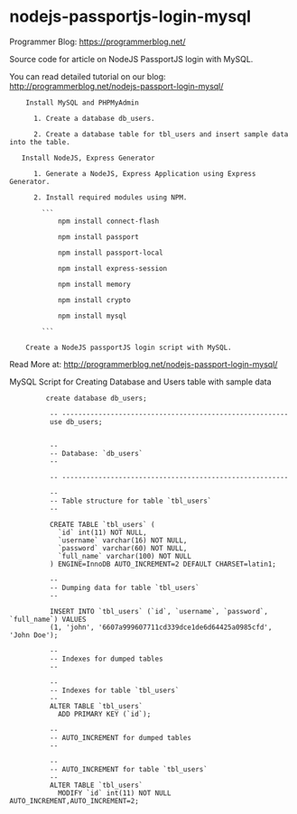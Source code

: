 # nodejs-passportjs-login-mysql
Programmer Blog: https://programmerblog.net/

Source code for article on NodeJS PassportJS login with MySQL.

You can read detailed tutorial on our blog: http://programmerblog.net/nodejs-passport-login-mysql/
     
        Install MySQL and PHPMyAdmin 
      
          1. Create a database db_users.

          2. Create a database table for tbl_users and insert sample data into the table.
   
       Install NodeJS, Express Generator
       
          1. Generate a NodeJS, Express Application using Express Generator.

          2. Install required modules using NPM.
          
            ``` 
                npm install connect-flash

                npm install passport

                npm install passport-local

                npm install express-session

                npm install memory

                npm install crypto

                npm install mysql
            
            ```

        Create a NodeJS passportJS login script with MySQL.
        
 Read More at: http://programmerblog.net/nodejs-passport-login-mysql/
        
 MySQL Script for Creating Database and Users table with sample data
        
        
             create database db_users;

              -- --------------------------------------------------------
              use db_users;


              --
              -- Database: `db_users`
              --

              -- --------------------------------------------------------

              --
              -- Table structure for table `tbl_users`
              --

              CREATE TABLE `tbl_users` (
                `id` int(11) NOT NULL,
                `username` varchar(16) NOT NULL,
                `password` varchar(60) NOT NULL,
                `full_name` varchar(100) NOT NULL
              ) ENGINE=InnoDB AUTO_INCREMENT=2 DEFAULT CHARSET=latin1;

              --
              -- Dumping data for table `tbl_users`
              --

              INSERT INTO `tbl_users` (`id`, `username`, `password`, `full_name`) VALUES
              (1, 'john', '6607a999607711cd339dce1de6d64425a0985cfd', 'John Doe');

              --
              -- Indexes for dumped tables
              --

              --
              -- Indexes for table `tbl_users`
              --
              ALTER TABLE `tbl_users`
                ADD PRIMARY KEY (`id`);

              --
              -- AUTO_INCREMENT for dumped tables
              --

              --
              -- AUTO_INCREMENT for table `tbl_users`
              --
              ALTER TABLE `tbl_users`
                MODIFY `id` int(11) NOT NULL AUTO_INCREMENT,AUTO_INCREMENT=2;
        
         
        
     
